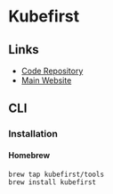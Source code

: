 # Kubefirst

## Links

- [Code Repository](https://github.com/kubefirst/kubefirst)
- [Main Website](https://kubefirst.io)

## CLI

### Installation

#### Homebrew

```sh
brew tap kubefirst/tools
brew install kubefirst
```

<!-- ### Usage

```sh
#
kubefirst k3d create
``` -->
